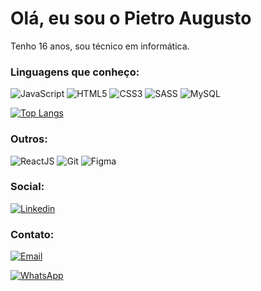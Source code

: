 # Olá, eu sou o Pietro Augusto

Tenho 16 anos, sou técnico em informática.


### Linguagens que conheço: 

![JavaScript](	https://img.shields.io/badge/JavaScript-F7DF1E?style=for-the-badge&logo=javascript&logoColor=black)
![HTML5](https://img.shields.io/badge/HTML5-E34F26?style=for-the-badge&logo=html5&logoColor=white)
![CSS3](		https://img.shields.io/badge/CSS3-1572B6?style=for-the-badge&logo=css3&logoColor=white)
![SASS](		https://img.shields.io/badge/Sass-CC6699?style=for-the-badge&logo=sass&logoColor=white)
![MySQL](		https://img.shields.io/badge/MySQL-005C84?style=for-the-badge&logo=mysql&logoColor=white)

[![Top Langs](https://github-readme-stats.vercel.app/api/top-langs/?username=pietroaugustodev)](https://github.com/pietroaugustodev/github-readme-stats)

### Outros: 

![ReactJS](		https://img.shields.io/badge/React-20232A?style=for-the-badge&logo=react&logoColor=61DAFB)
![Git](		https://img.shields.io/badge/GIT-E44C30?style=for-the-badge&logo=git&logoColor=white)
![Figma](	https://img.shields.io/badge/Figma-F24E1E?style=for-the-badge&logo=figma&logoColor=white)

### Social: 

[![Linkedin](https://img.shields.io/badge/LinkedIn-0077B5?style=for-the-badge&logo=linkedin&logoColor=white)](https://www.linkedin.com/in/pietro-augusto-8458682a3/)

### Contato: 

[![Email](https://img.shields.io/badge/Gmail-D14836?style=for-the-badge&logo=gmail&logoColor=white)](mailto:pietrocontato.ti@gmail.com)

[![WhatsApp](https://img.shields.io/badge/Gmail-D14836?style=for-the-badge&logo=gmail&logoColor=white)](https:wa.me/941788156)
